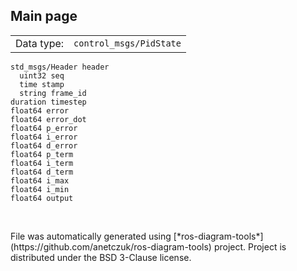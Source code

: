 <!--
File was automatically generated using 'ros-diagram-tools' project.
Project is distributed under the BSD 3-Clause license.
-->

## Main page

|     |     |
| --- | --- |
| Data type: | `control_msgs/PidState` |

```
std_msgs/Header header
  uint32 seq
  time stamp
  string frame_id
duration timestep
float64 error
float64 error_dot
float64 p_error
float64 i_error
float64 d_error
float64 p_term
float64 i_term
float64 d_term
float64 i_max
float64 i_min
float64 output


```


</br>
File was automatically generated using [*ros-diagram-tools*](https://github.com/anetczuk/ros-diagram-tools) project.
Project is distributed under the BSD 3-Clause license.
